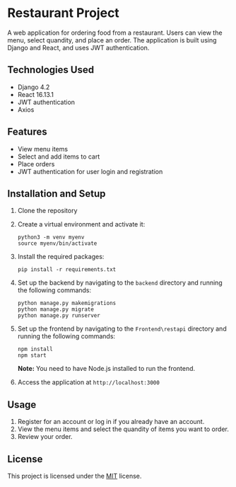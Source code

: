 

# Restaurant Project

A web application for ordering food from a restaurant. Users can view the menu, select quandity, and place an order. The application is built using Django and React, and uses JWT authentication.

## Technologies Used

- Django 4.2
- React 16.13.1
- JWT authentication
- Axios

## Features

- View menu items
- Select and add items to cart
- Place orders
- JWT authentication for user login and registration

## Installation and Setup

1. Clone the repository
2. Create a virtual environment and activate it:
   ```
   python3 -m venv myenv
   source myenv/bin/activate
   ```
3. Install the required packages:
   ```
   pip install -r requirements.txt
   ```
4. Set up the backend by navigating to the `backend` directory and running the following commands:
   ```
   python manage.py makemigrations
   python manage.py migrate
   python manage.py runserver
   ```
5. Set up the frontend by navigating to the `Frontend\restapi` directory and running the following commands:
   ```
   npm install
   npm start
   ```
   **Note:** You need to have Node.js installed to run the frontend.

6. Access the application at `http://localhost:3000`

## Usage

1. Register for an account or log in if you already have an account.
2. View the menu items and select the quandity of items you want to order.
3. Review your order.

## License

This project is licensed under the [MIT](https://choosealicense.com/licenses/mit/) license.